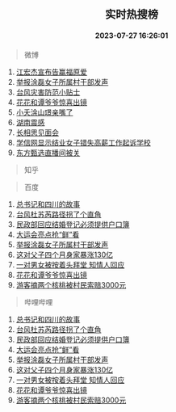 <div align="center"><h2>实时热搜榜</h2><h4>2023-07-27 16:26:01</h4></div>

> 微博  

1. [江宏杰宣布告赢福原爱](https://s.weibo.com/weibo?q=%23%E6%B1%9F%E5%AE%8F%E6%9D%B0%E5%AE%A3%E5%B8%83%E5%91%8A%E8%B5%A2%E7%A6%8F%E5%8E%9F%E7%88%B1%23&t=31&band_rank=1&Refer=top)<br />
2. [举报涂磊女子所属村干部发声](https://s.weibo.com/weibo?q=%23%E4%B8%BE%E6%8A%A5%E6%B6%82%E7%A3%8A%E5%A5%B3%E5%AD%90%E6%89%80%E5%B1%9E%E6%9D%91%E5%B9%B2%E9%83%A8%E5%8F%91%E5%A3%B0%23&t=31&band_rank=2&Refer=top)<br />
3. [台风灾害防范小贴士](https://s.weibo.com/weibo?q=%23%E5%8F%B0%E9%A3%8E%E7%81%BE%E5%AE%B3%E9%98%B2%E8%8C%83%E5%B0%8F%E8%B4%B4%E5%A3%AB%23&t=31&band_rank=3&Refer=top)<br />
4. [花花和谭爷爷惊喜出镜](https://s.weibo.com/weibo?q=%23%E8%8A%B1%E8%8A%B1%E5%92%8C%E8%B0%AD%E7%88%B7%E7%88%B7%E6%83%8A%E5%96%9C%E5%87%BA%E9%95%9C%23&t=31&band_rank=4&Refer=top)<br />
5. [小夭涂山璟亲嘴了](https://s.weibo.com/weibo?q=%23%E5%B0%8F%E5%A4%AD%E6%B6%82%E5%B1%B1%E7%92%9F%E4%BA%B2%E5%98%B4%E4%BA%86%23&t=31&band_rank=5&Refer=top)<br />
6. [湖南震感](https://s.weibo.com/weibo?q=%E6%B9%96%E5%8D%97%E9%9C%87%E6%84%9F&t=31&band_rank=6&Refer=top)<br />
7. [长相思见面会](https://s.weibo.com/weibo?q=%23%E9%95%BF%E7%9B%B8%E6%80%9D%E8%A7%81%E9%9D%A2%E4%BC%9A%23&t=31&band_rank=7&Refer=top)<br />
8. [学信网显示结业女子错失高薪工作起诉学校](https://s.weibo.com/weibo?q=%23%E5%AD%A6%E4%BF%A1%E7%BD%91%E6%98%BE%E7%A4%BA%E7%BB%93%E4%B8%9A%E5%A5%B3%E5%AD%90%E9%94%99%E5%A4%B1%E9%AB%98%E8%96%AA%E5%B7%A5%E4%BD%9C%E8%B5%B7%E8%AF%89%E5%AD%A6%E6%A0%A1%23&t=31&band_rank=8&Refer=top)<br />
9. [东方甄选直播间被关](https://s.weibo.com/weibo?q=%23%E4%B8%9C%E6%96%B9%E7%94%84%E9%80%89%E7%9B%B4%E6%92%AD%E9%97%B4%E8%A2%AB%E5%85%B3%23&t=31&band_rank=9&Refer=top)<br />

> 知乎  


> 百度  

1. [总书记和四川的故事](https://www.baidu.com/s?wd=%E6%80%BB%E4%B9%A6%E8%AE%B0%E5%92%8C%E5%9B%9B%E5%B7%9D%E7%9A%84%E6%95%85%E4%BA%8B&sa=fyb_news&rsv_dl=fyb_news)<br />
2. [台风杜苏芮路径拐了个直角](https://www.baidu.com/s?wd=%E5%8F%B0%E9%A3%8E%E6%9D%9C%E8%8B%8F%E8%8A%AE%E8%B7%AF%E5%BE%84%E6%8B%90%E4%BA%86%E4%B8%AA%E7%9B%B4%E8%A7%92&sa=fyb_news&rsv_dl=fyb_news)<br />
3. [民政部回应结婚登记必须提供户口簿](https://www.baidu.com/s?wd=%E6%B0%91%E6%94%BF%E9%83%A8%E5%9B%9E%E5%BA%94%E7%BB%93%E5%A9%9A%E7%99%BB%E8%AE%B0%E5%BF%85%E9%A1%BB%E6%8F%90%E4%BE%9B%E6%88%B7%E5%8F%A3%E7%B0%BF&sa=fyb_news&rsv_dl=fyb_news)<br />
4. [大运会亮点抢“鲜”看](https://www.baidu.com/s?wd=%E5%A4%A7%E8%BF%90%E4%BC%9A%E4%BA%AE%E7%82%B9%E6%8A%A2%E2%80%9C%E9%B2%9C%E2%80%9D%E7%9C%8B&sa=fyb_news&rsv_dl=fyb_news)<br />
5. [举报涂磊女子所属村干部发声](https://www.baidu.com/s?wd=%E4%B8%BE%E6%8A%A5%E6%B6%82%E7%A3%8A%E5%A5%B3%E5%AD%90%E6%89%80%E5%B1%9E%E6%9D%91%E5%B9%B2%E9%83%A8%E5%8F%91%E5%A3%B0&sa=fyb_news&rsv_dl=fyb_news)<br />
6. [这对父子四个月身家暴涨130亿](https://www.baidu.com/s?wd=%E8%BF%99%E5%AF%B9%E7%88%B6%E5%AD%90%E5%9B%9B%E4%B8%AA%E6%9C%88%E8%BA%AB%E5%AE%B6%E6%9A%B4%E6%B6%A8130%E4%BA%BF&sa=fyb_news&rsv_dl=fyb_news)<br />
7. [一对男女被按着头拜堂 知情人回应](https://www.baidu.com/s?wd=%E4%B8%80%E5%AF%B9%E7%94%B7%E5%A5%B3%E8%A2%AB%E6%8C%89%E7%9D%80%E5%A4%B4%E6%8B%9C%E5%A0%82+%E7%9F%A5%E6%83%85%E4%BA%BA%E5%9B%9E%E5%BA%94&sa=fyb_news&rsv_dl=fyb_news)<br />
8. [花花和谭爷爷惊喜出镜](https://www.baidu.com/s?wd=%E8%8A%B1%E8%8A%B1%E5%92%8C%E8%B0%AD%E7%88%B7%E7%88%B7%E6%83%8A%E5%96%9C%E5%87%BA%E9%95%9C&sa=fyb_news&rsv_dl=fyb_news)<br />
9. [游客摘两个核桃被村民索赔3000元](https://www.baidu.com/s?wd=%E6%B8%B8%E5%AE%A2%E6%91%98%E4%B8%A4%E4%B8%AA%E6%A0%B8%E6%A1%83%E8%A2%AB%E6%9D%91%E6%B0%91%E7%B4%A2%E8%B5%943000%E5%85%83&sa=fyb_news&rsv_dl=fyb_news)<br />

> 哔哩哔哩  

1. [总书记和四川的故事](https://www.baidu.com/s?wd=%E6%80%BB%E4%B9%A6%E8%AE%B0%E5%92%8C%E5%9B%9B%E5%B7%9D%E7%9A%84%E6%95%85%E4%BA%8B&sa=fyb_news&rsv_dl=fyb_news)<br />
2. [台风杜苏芮路径拐了个直角](https://www.baidu.com/s?wd=%E5%8F%B0%E9%A3%8E%E6%9D%9C%E8%8B%8F%E8%8A%AE%E8%B7%AF%E5%BE%84%E6%8B%90%E4%BA%86%E4%B8%AA%E7%9B%B4%E8%A7%92&sa=fyb_news&rsv_dl=fyb_news)<br />
3. [民政部回应结婚登记必须提供户口簿](https://www.baidu.com/s?wd=%E6%B0%91%E6%94%BF%E9%83%A8%E5%9B%9E%E5%BA%94%E7%BB%93%E5%A9%9A%E7%99%BB%E8%AE%B0%E5%BF%85%E9%A1%BB%E6%8F%90%E4%BE%9B%E6%88%B7%E5%8F%A3%E7%B0%BF&sa=fyb_news&rsv_dl=fyb_news)<br />
4. [大运会亮点抢“鲜”看](https://www.baidu.com/s?wd=%E5%A4%A7%E8%BF%90%E4%BC%9A%E4%BA%AE%E7%82%B9%E6%8A%A2%E2%80%9C%E9%B2%9C%E2%80%9D%E7%9C%8B&sa=fyb_news&rsv_dl=fyb_news)<br />
5. [举报涂磊女子所属村干部发声](https://www.baidu.com/s?wd=%E4%B8%BE%E6%8A%A5%E6%B6%82%E7%A3%8A%E5%A5%B3%E5%AD%90%E6%89%80%E5%B1%9E%E6%9D%91%E5%B9%B2%E9%83%A8%E5%8F%91%E5%A3%B0&sa=fyb_news&rsv_dl=fyb_news)<br />
6. [这对父子四个月身家暴涨130亿](https://www.baidu.com/s?wd=%E8%BF%99%E5%AF%B9%E7%88%B6%E5%AD%90%E5%9B%9B%E4%B8%AA%E6%9C%88%E8%BA%AB%E5%AE%B6%E6%9A%B4%E6%B6%A8130%E4%BA%BF&sa=fyb_news&rsv_dl=fyb_news)<br />
7. [一对男女被按着头拜堂 知情人回应](https://www.baidu.com/s?wd=%E4%B8%80%E5%AF%B9%E7%94%B7%E5%A5%B3%E8%A2%AB%E6%8C%89%E7%9D%80%E5%A4%B4%E6%8B%9C%E5%A0%82+%E7%9F%A5%E6%83%85%E4%BA%BA%E5%9B%9E%E5%BA%94&sa=fyb_news&rsv_dl=fyb_news)<br />
8. [花花和谭爷爷惊喜出镜](https://www.baidu.com/s?wd=%E8%8A%B1%E8%8A%B1%E5%92%8C%E8%B0%AD%E7%88%B7%E7%88%B7%E6%83%8A%E5%96%9C%E5%87%BA%E9%95%9C&sa=fyb_news&rsv_dl=fyb_news)<br />
9. [游客摘两个核桃被村民索赔3000元](https://www.baidu.com/s?wd=%E6%B8%B8%E5%AE%A2%E6%91%98%E4%B8%A4%E4%B8%AA%E6%A0%B8%E6%A1%83%E8%A2%AB%E6%9D%91%E6%B0%91%E7%B4%A2%E8%B5%943000%E5%85%83&sa=fyb_news&rsv_dl=fyb_news)<br />
